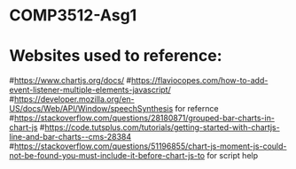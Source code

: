 # COMP3512-Asg1

# Websites used to reference:
#https://www.chartjs.org/docs/
#https://flaviocopes.com/how-to-add-event-listener-multiple-elements-javascript/
#https://developer.mozilla.org/en-US/docs/Web/API/Window/speechSynthesis for refernce
#https://stackoverflow.com/questions/28180871/grouped-bar-charts-in-chart-js 
#https://code.tutsplus.com/tutorials/getting-started-with-chartjs-line-and-bar-charts--cms-28384 
#https://stackoverflow.com/questions/51196855/chart-js-moment-js-could-not-be-found-you-must-include-it-before-chart-js-to for script help

